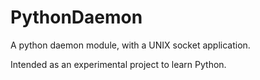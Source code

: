 PythonDaemon
============

A python daemon module, with a UNIX socket application.

Intended as an experimental project to learn Python.

